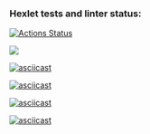 ### Hexlet tests and linter status:
[![Actions Status](https://github.com/Smolskaia/python-project-lvl1/workflows/hexlet-check/badge.svg)](https://github.com/Smolskaia/python-project-lvl1/actions)

<a href="https://codeclimate.com/github/Smolskaia/python-project-lvl1/maintainability"><img src="https://api.codeclimate.com/v1/badges/f48a222b9f1712f582be/maintainability" /></a>

[![asciicast](https://asciinema.org/a/SWn1CUegLfEgjtsqprII8mZXp.svg)](https://asciinema.org/a/SWn1CUegLfEgjtsqprII8mZXp)

[![asciicast](https://asciinema.org/a/DrOGqTJSVH97Ku6glrtypRSRR.svg)](https://asciinema.org/a/DrOGqTJSVH97Ku6glrtypRSRR)

[![asciicast](https://asciinema.org/a/LDbEgEt2uYuGUDpOSilqQWr0v.svg)](https://asciinema.org/a/LDbEgEt2uYuGUDpOSilqQWr0v)

[![asciicast](https://asciinema.org/a/J0VAra0FGnxTDa10WjxqcZyiZ.svg)](https://asciinema.org/a/J0VAra0FGnxTDa10WjxqcZyiZ)
